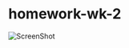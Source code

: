 # homework-wk-2 
![ScreenShot](https://user-images.githubusercontent.com/100663920/163698338-b950dca3-2d78-41f0-a1d6-7726996e91fb.png)
